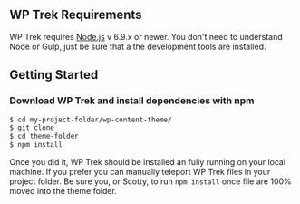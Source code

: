 ## WP Trek Requirements
WP Trek requires [Node.js](https://nodejs.org) v 6.9.x or newer. You don't need to understand Node or Gulp, just be sure that a the development tools are installed.

## Getting Started
### Download WP Trek and install dependencies with npm
````bash
$ cd my-project-folder/wp-content-theme/
$ git clone
$ cd theme-folder
$ npm install
````

Once you did it, WP Trek should be installed an fully running on your local machine. If you prefer you can manually teleport WP Trek files in your project folder. Be sure you, or Scotty, to run `npm install` once file are 100% moved into the theme folder.
